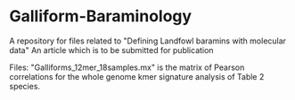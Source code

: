 # Galliform-Baraminology
A repository for files related to "Defining Landfowl baramins with molecular data" 
An article which is to be submitted for publication

Files:
"Galliforms_12mer_18samples.mx" is the matrix of Pearson correlations for the whole genome kmer signature analysis of Table 2 species.
